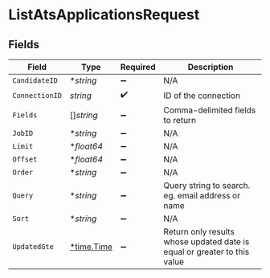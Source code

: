 # ListAtsApplicationsRequest


## Fields

| Field                                                                    | Type                                                                     | Required                                                                 | Description                                                              |
| ------------------------------------------------------------------------ | ------------------------------------------------------------------------ | ------------------------------------------------------------------------ | ------------------------------------------------------------------------ |
| `CandidateID`                                                            | **string*                                                                | :heavy_minus_sign:                                                       | N/A                                                                      |
| `ConnectionID`                                                           | *string*                                                                 | :heavy_check_mark:                                                       | ID of the connection                                                     |
| `Fields`                                                                 | []*string*                                                               | :heavy_minus_sign:                                                       | Comma-delimited fields to return                                         |
| `JobID`                                                                  | **string*                                                                | :heavy_minus_sign:                                                       | N/A                                                                      |
| `Limit`                                                                  | **float64*                                                               | :heavy_minus_sign:                                                       | N/A                                                                      |
| `Offset`                                                                 | **float64*                                                               | :heavy_minus_sign:                                                       | N/A                                                                      |
| `Order`                                                                  | **string*                                                                | :heavy_minus_sign:                                                       | N/A                                                                      |
| `Query`                                                                  | **string*                                                                | :heavy_minus_sign:                                                       | Query string to search. eg. email address or name                        |
| `Sort`                                                                   | **string*                                                                | :heavy_minus_sign:                                                       | N/A                                                                      |
| `UpdatedGte`                                                             | [*time.Time](https://pkg.go.dev/time#Time)                               | :heavy_minus_sign:                                                       | Return only results whose updated date is equal or greater to this value |